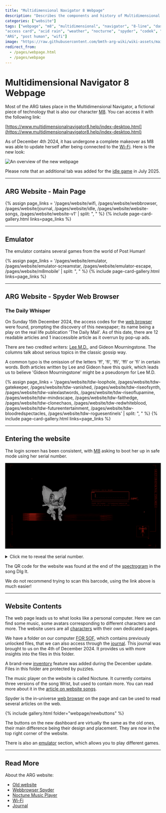 ```yaml
---
title: "Multidimensional Navigator 8 Webpage"
description: "Describes the components and history of Multidimensional Navigator 8."
categories: ["website"]
tags: ["webpage", "m8", "multidimensional", "navigator", "8-line", "dashboard", "backgrounds", 
"access card", "acid rain", "weather", "nocturne", "spyder", "codek", "codec", "nex gen", 
"ARG", "post human", "wifi"]
image: "https://raw.githubusercontent.com/bmth-arg-wiki/wiki-assets/main/webpage/webpage-300x300.png"
redirect_from:
  - /pages/webpage.html
  - /pages/webpage
---
```


# Multidimensional Navigator 8 Webpage

Most of the ARG takes place in the Multidimensional Navigator, a fictional piece of technology that 
is also our character [M8](../m8). You can access it with the following link: 

[https://www.multidimensionalnavigator8.help/index-desktop.html](https://www.multidimensionalnavigator8.help/index-desktop.html)

As of December 4th 2024, it has undergone a complete makeover as M8 was able to update herself after being connected to the [Wi-Fi](wifi).
Here is the new look:

![An overview of the new webpage](https://raw.githubusercontent.com/bmth-arg-wiki/wiki-assets/main/webpage/new-interface.png)

Please note that an additional tab was added for the [idle game](idle) in July 2025.

***

## ARG Website - Main Page

{% assign page_links = '/pages/website/wifi, /pages/website/webbrowser, /pages/website/journal, /pages/website/idle, /pages/website/website-songs, /pages/website/website-v1' | split: ", " %}
{% include page-card-gallery.html links=page_links %}

***

## Emulator

The emulator contains several games from the world of Post Human!

{% assign page_links = '/pages/website/emulator, /pages/website/emulator-screamstar, /pages/website/emulator-escape, /pages/website/m8mobile' | split: ", " %}
{% include page-card-gallery.html links=page_links %}

***

## ARG Website - Spyder Web Browser

### The Daily Whisper

On Sunday 15th December 2024, the access codes for the [web browser](../website/webbrowser) were found, 
prompting the discovery of this newspaper; its name being a play on the real life publication 'The Daily Mail'.
As of this date, there are 12 readable articles and 1 inaccessible article as it overrun by pop-up ads.

There are two credited writers: [Lee M.D.](../characters/lee-md), and Gideon Mourningstone.
The columns talk about serious topics in the classic gossip way. 

A common typo is the omission of the letters 'ff', 'fl', 'ffi', 'ffl' or 'fi' in certain words.
Both articles written by Lee and Gideon have this quirk, 
which leads us to believe 'Gideon Mourningstone' might be a pseudonym for Lee M.D.

{% assign page_links = '/pages/website/tdw-loophole, /pages/website/tdw-gatekeeper, /pages/website/tdw-vanished, /pages/website/tdw-riseofsynth, /pages/website/tdw-valexlastwords, /pages/website/tdw-riseoflupamine, /pages/website/tdw-mindxscape, /pages/website/tdw-faithedge, /pages/website/tdw-clonechaos, /pages/website/tdw-redwhiteblood, /pages/website/tdw-futureentertainment, /pages/website/tdw-bloodredspectacles, /pages/website/tdw-roguesentinels' | split: ", " %}
{% include page-card-gallery.html links=page_links %}

***

## Entering the website

The login screen has been consistent, with [M8](../m8) asking to boot her up in safe mode using her serial number.

![New log in screen](https://raw.githubusercontent.com/bmth-arg-wiki/wiki-assets/main/webpage/new-password-screen.png)

<details class="password">
<summary>Click me to reveal the serial number.</summary> 
{{"
93934521

The password to boot M8 in safe mode is the serial number on the side of her head.
It can be found on the album cover (although the serial number is very tiny).

![Album cover Nex Gen](https://raw.githubusercontent.com/bmth-arg-wiki/wiki-assets/main/music/ph2/album_cover.png)
"| markdownify }}
</details>

The QR code for the website was found at the end of the [spectrogram](../music/spectrograms) 
in the song DIg It.

We do not recommend trying to scan this barcode, using the link above is much easier!

***

## Website Contents

The web page leads us to what looks like a personal computer. Here we can find some music, 
some avatars corresponding to different characters and more. The website users are all [characters](../characters) 
with their own dedicated pages.

We have a folder on our computer [FOR SOF](../for-sof/for-sof), 
which contains previously unlocked files, that we can also access through the [journal](journal). This journal 
was brought to us on the 4th of December 2024. It provides us with more insights into the files in this folder.

A brand-new [inventory](../for-sof/for-sof) feature was added during the December update. 
Files in this folder are protected by puzzles.

The music player on the website is called Noctune. It currently contains three versions of the song Wrist, 
but used to contain more. You can read more about it in the [article on website songs](website-songs).

Spyder is the in-universe [web browser](webbrowser) on the page and can be used to read several articles on 
the web.

{% include gallery.html folder="webpage/newbuttons" %}

The buttons on the new dashboard are virtually the same as the old ones, their main difference being their design 
and placement. They are now in the top right corner of the website.

There is also an [emulator](emulator) section, which allows you to play different games.

***

## Read More

About the ARG website:

- [Old website](website-v1)
- [Webbrowser Spyder](webbrowser)
- [Noctune Music Player](website-songs)
- [Wi-Fi](wifi)
- [Journal](journal)